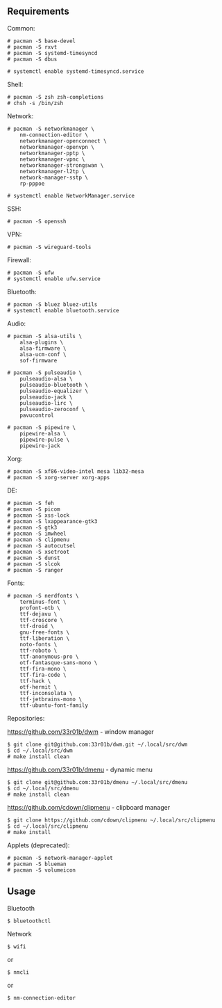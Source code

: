 ## Requirements

Common:

    # pacman -S base-devel
    # pacman -S rxvt
    # pacman -S systemd-timesyncd
    # pacman -S dbus

    # systemctl enable systemd-timesyncd.service

Shell:

    # pacman -S zsh zsh-completions
    # chsh -s /bin/zsh

Network:

    # pacman -S networkmanager \
        nm-connection-editor \
        networkmanager-openconnect \
        networkmanager-openvpn \
        networkmanager-pptp \
        networkmanager-vpnc \
        networkmanager-strongswan \
        networkmanager-l2tp \
        network-manager-sstp \
        rp-pppoe 

    # systemctl enable NetworkManager.service

SSH:

    # pacman -S openssh

VPN:

    # pacman -S wireguard-tools

Firewall:

    # pacman -S ufw
    # systemctl enable ufw.service 


Bluetooth:

    # pacman -S bluez bluez-utils
    # systemctl enable bluetooth.service 

Audio:

    # pacman -S alsa-utils \
        alsa-plugins \
        alsa-firmware \
        alsa-ucm-conf \
        sof-firmware

    # pacman -S pulseaudio \
        pulseaudio-alsa \
        pulseaudio-bluetooth \
        pulseaudio-equalizer \
        pulseaudio-jack \
        pulseaudio-lirc \
        pulseaudio-zeroconf \
        pavucontrol

    # pacman -S pipewire \
        pipewire-alsa \
        pipewire-pulse \
        pipewire-jack

Xorg:

    # pacman -S xf86-video-intel mesa lib32-mesa
    # pacman -S xorg-server xorg-apps

DE:

    # pacman -S feh
    # pacman -S picom
    # pacman -S xss-lock
    # pacman -S lxappearance-gtk3
    # pacman -S gtk3
    # pacman -S imwheel
    # pacman -S clipmenu
    # pacman -S autocutsel
    # pacman -S xsetroot
    # pacman -S dunst
    # pacman -S slcok
    # pacman -S ranger

Fonts:
    
    # pacman -S nerdfonts \
        terminus-font \
        profont-otb \
        ttf-dejavu \
        ttf-croscore \
        ttf-droid \
        gnu-free-fonts \
        ttf-liberation \
        noto-fonts \
        ttf-roboto \
        ttf-anonymous-pro \
        otf-fantasque-sans-mono \
        ttf-fira-mono \
        ttf-fira-code \
        ttf-hack \
        otf-hermit \
        ttf-inconsolata \
        ttf-jetbrains-mono \
        ttf-ubuntu-font-family

Repositories:

https://github.com/33r01b/dwm - window manager

    $ git clone git@github.com:33r01b/dwm.git ~/.local/src/dwm
    $ cd ~/.local/src/dwm
    # make install clean

https://github.com/33r01b/dmenu - dynamic menu

    $ git clone git@github.com:33r01b/dmenu ~/.local/src/dmenu
    $ cd ~/.local/src/dmenu
    # make install clean

https://github.com/cdown/clipmenu - clipboard manager

    $ git clone https://github.com/cdown/clipmenu ~/.local/src/clipmenu
    $ cd ~/.local/src/clipmenu
    # make install

Applets (deprecated):

    # pacman -S network-manager-applet 
    # pacman -S blueman
    # pacman -S volumeicon


## Usage

Bluetooth
    
    $ bluetoothctl

Network
    
    $ wifi

or
    
    $ nmcli

or
    
    $ nm-connection-editor

